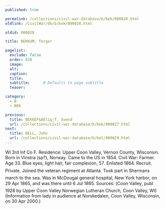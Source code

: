 ```yaml
---
published: true

permalink: /collections/civil-war-database/b/bek/000828.html
oldlink: /CivilWar/db/b/bek/000828.html

oldid: 000828

title: BEKKUM, Torger

pagelist:
  exclude: false
  order: 828
  image: 
  alt:
  caption:
  title:
  subtitle:      # Defaults to page subtitle
  teaser:

category: 
  - B 
  - BEK

previous:
  title: BEKKEF&AElig;T, Svend
  url: /collections/civil-war-database/b/bek/000827.html  
next:
  title: BELL, John
  url: /collections/civil-war-database/b/bel/000829.html   
---
```

WI 3rd Inf Co F. Residence: Upper Coon Valley, Vernon County, Wisconsin. Born in Vinstra (sp?), Norway. Came to the US in 1854. Civil War: Farmer. Age 33. Blue eyes, light hair, fair complexion, 5&#146;7&#148;. Enlisted 1864. Recruit. Private. Joined the veteran regiment at Atlanta. Took part in Sherman&#146;s march to the sea. Was in McDougal general hospital, New York harbor, on 29 Apr 1865, and was there until 6 Jul 1865. Sources: (&#147;Coon Valley&#148;, publ 1928 by Upper Coon Valley Norwegian Lutheran Church, Coon Valley, WI) (Information from lady in audience at Norskedalen, Coon Valley, Wisconsin, on 30 Apr 2000.)
